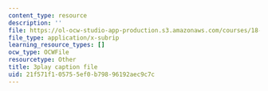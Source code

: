 ```yaml
---
content_type: resource
description: ''
file: https://ol-ocw-studio-app-production.s3.amazonaws.com/courses/18-06sc-linear-algebra-fall-2011/21f571f105755ef0b79896192aec9c7c_pSbafxDHdgE.vtt
file_type: application/x-subrip
learning_resource_types: []
ocw_type: OCWFile
resourcetype: Other
title: 3play caption file
uid: 21f571f1-0575-5ef0-b798-96192aec9c7c
---
```

